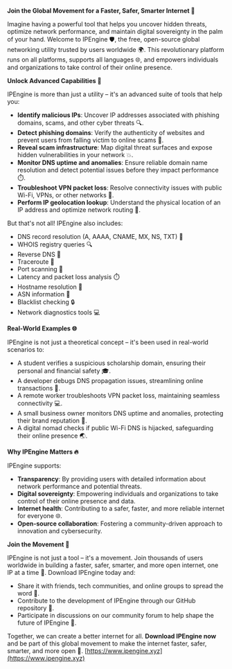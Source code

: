 **Join the Global Movement for a Faster, Safer, Smarter Internet 🚀**

Imagine having a powerful tool that helps you uncover hidden threats, optimize network performance, and maintain digital sovereignty in the palm of your hand. Welcome to IPEngine 🛡️, the free, open-source global networking utility trusted by users worldwide 🌍. This revolutionary platform runs on all platforms, supports all languages 🌐, and empowers individuals and organizations to take control of their online presence.

**Unlock Advanced Capabilities 🔑**

IPEngine is more than just a utility – it's an advanced suite of tools that help you:

* **Identify malicious IPs**: Uncover IP addresses associated with phishing domains, scams, and other cyber threats 🔍.
* **Detect phishing domains**: Verify the authenticity of websites and prevent users from falling victim to online scams 🚨.
* **Reveal scam infrastructure**: Map digital threat surfaces and expose hidden vulnerabilities in your network 💥.
* **Monitor DNS uptime and anomalies**: Ensure reliable domain name resolution and detect potential issues before they impact performance ⏱️.
* **Troubleshoot VPN packet loss**: Resolve connectivity issues with public Wi-Fi, VPNs, or other networks 🔌.
* **Perform IP geolocation lookup**: Understand the physical location of an IP address and optimize network routing 📍.

But that's not all! IPEngine also includes:

* DNS record resolution (A, AAAA, CNAME, MX, NS, TXT) 📡
* WHOIS registry queries 🔍
* Reverse DNS 🔄
* Traceroute 🚗
* Port scanning 🚨
* Latency and packet loss analysis ⏱️
* Hostname resolution 📍
* ASN information 👥
* Blacklist checking 🔒
* Network diagnostics tools 💻

**Real-World Examples 🌐**

IPEngine is not just a theoretical concept – it's been used in real-world scenarios to:

* A student verifies a suspicious scholarship domain, ensuring their personal and financial safety 🎓.
* A developer debugs DNS propagation issues, streamlining online transactions 🚀.
* A remote worker troubleshoots VPN packet loss, maintaining seamless connectivity 💻.
* A small business owner monitors DNS uptime and anomalies, protecting their brand reputation 🏢.
* A digital nomad checks if public Wi-Fi DNS is hijacked, safeguarding their online presence 🌏.

**Why IPEngine Matters 🔥**

IPEngine supports:

* **Transparency**: By providing users with detailed information about network performance and potential threats.
* **Digital sovereignty**: Empowering individuals and organizations to take control of their online presence and data.
* **Internet health**: Contributing to a safer, faster, and more reliable internet for everyone 🌐.
* **Open-source collaboration**: Fostering a community-driven approach to innovation and cybersecurity.

**Join the Movement 🚀**

IPEngine is not just a tool – it's a movement. Join thousands of users worldwide in building a faster, safer, smarter, and more open internet, one IP at a time 🔑. Download IPEngine today and:

* Share it with friends, tech communities, and online groups to spread the word 📢.
* Contribute to the development of IPEngine through our GitHub repository 🤖.
* Participate in discussions on our community forum to help shape the future of IPEngine 💬.

Together, we can create a better internet for all. **Download IPEngine now** and be part of this global movement to make the internet faster, safer, smarter, and more open 🔗. [https://www.ipengine.xyz](https://www.ipengine.xyz)